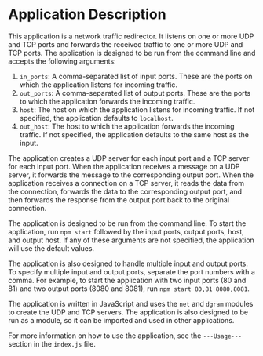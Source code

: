 # Application Description

This application is a network traffic redirector. It listens on one or more UDP and TCP ports and forwards the received traffic to one or more UDP and TCP ports. The application is designed to be run from the command line and accepts the following arguments:

1. `in_ports`: A comma-separated list of input ports. These are the ports on which the application listens for incoming traffic.
2. `out_ports`: A comma-separated list of output ports. These are the ports to which the application forwards the incoming traffic.
3. `host`: The host on which the application listens for incoming traffic. If not specified, the application defaults to `localhost`.
4. `out_host`: The host to which the application forwards the incoming traffic. If not specified, the application defaults to the same host as the input.

The application creates a UDP server for each input port and a TCP server for each input port. When the application receives a message on a UDP server, it forwards the message to the corresponding output port. When the application receives a connection on a TCP server, it reads the data from the connection, forwards the data to the corresponding output port, and then forwards the response from the output port back to the original connection.

The application is designed to be run from the command line. To start the application, run `npm start` followed by the input ports, output ports, host, and output host. If any of these arguments are not specified, the application will use the default values.

The application is also designed to handle multiple input and output ports. To specify multiple input and output ports, separate the port numbers with a comma. For example, to start the application with two input ports (80 and 81) and two output ports (8080 and 8081), run `npm start 80,81 8080,8081`.

The application is written in JavaScript and uses the `net` and `dgram` modules to create the UDP and TCP servers. The application is also designed to be run as a module, so it can be imported and used in other applications.

For more information on how to use the application, see the `---Usage---` section in the `index.js` file.

